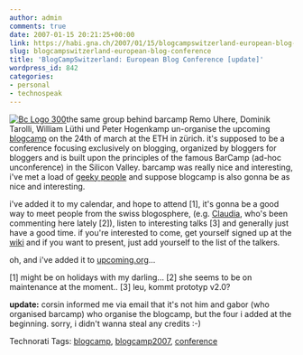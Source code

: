 ```yaml
---
author: admin
comments: true
date: 2007-01-15 20:21:25+00:00
link: https://habi.gna.ch/2007/01/15/blogcampswitzerland-european-blog-conference/
slug: blogcampswitzerland-european-blog-conference
title: 'BlogCampSwitzerland: European Blog Conference [update]'
wordpress_id: 842
categories:
- personal
- technospeak
---
```


[![Bc Logo 300](https://habi.gna.ch/wp-content/uploads/2007/01/Bc_logo_300.png)](https://habi.gna.ch/wp-content/uploads/2007/01/Bc_logo_300.png)the same group behind barcamp Remo Uhere, Dominik Tarolli, William Lüthi und Peter Hogenkamp un-organise the upcoming [blogcamp](http://barcamp.ch/BlogCampSwitzerland) on the 24th of march at the ETH in zürich. it's supposed to be a conference focusing exclusively on blogging, organized by bloggers for bloggers and is built upon the principles of the famous BarCamp (ad-hoc unconference) in the Silicon Valley. barcamp was really nice and interesting, i've met a load of [geeky people](https://flickr.com/photos/habi/tags/barcamp) and suppose blogcamp is also gonna be as nice and interesting.

i've added it to my calendar, and hope to attend [1], it's gonna be a good way to meet people from the swiss blogosphere, (e.g. [Claudia](http://virg0.org/), who's been commenting here lately [2]), listen to interesting talks [3] and generally just have a good time.
if you're interested to come, get yourself signed up at the [wiki](http://barcamp.ch/BlogCampSwitzerland#Participants) and if you want to present, just add yourself to the list of the talkers.

oh, and i've added it to [upcoming.org](http://upcoming.org/event/140920)...

[1] might be on holidays with my darling...
[2] she seems to be on maintenance at the moment..
[3] leu, kommt prototyp v2.0?

**update:** corsin informed me via email that it's not him and gabor (who organised barcamp) who organise the blogcamp, but the four i added at the beginning. sorry, i didn't wanna steal any credits :-)


Technorati Tags: [blogcamp](http://www.technorati.com/tag/blogcamp), [blogcamp2007](http://www.technorati.com/tag/blogcamp2007), [conference](http://www.technorati.com/tag/conference)
